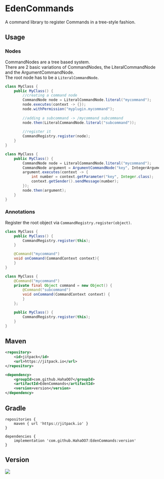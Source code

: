 # EdenCommands
A command library to register Commands in a tree-style fashion.

## Usage

### Nodes
CommandNodes are a tree based system.  
There are 2 basic variations of CommandNodes, the LiteralCommandNode and the ArgumentCommandNode.  
The root node has to be a `LiteralCommandNode`.

```java
class MyClass {
    public MyClass() {
        //creating a command node
        CommandNode node = LiteralCommandNode.literal("mycommand");
        node.executes(context -> {});
        node.withPermission("myplugin.mycommand");
        
        //adding a subcommand -> /mycommand subcommand
        node.then(LiteralCommandNode.literal("subcommand"));
        
        //register it
        CommandRegistry.register(node);
    }
}
```

```java
class MyClass {
    public MyClass() {
        CommandNode node = LiteralCommandNode.literal("mycommand");
        CommandNode argument = ArgumentCommandNode("key", IntegerArgumentParser.intParser(0, 10));
        argument.executes(context -> {
            int number = context.getParameter("key", Integer.class);
            context.getSender().sendMessage(number);
        });
        node.then(argument);
    }
}
```

### Annotations
Register the root object via ``CommandRegistry.register(object)``.

```java
class MyClass {
    public MyClass() {
        CommandRegistry.register(this);
    }

    @Command("mycommand")
    void onCommand(CommandContext context){
    }
}
```

```java
class MyClass {
    @Command("mycommand")
    private final Object command = new Object() {
        @Command("subcommand")
        void onCommand(CommandContext context) {
        }
    };

    public MyClass() {
        CommandRegistry.register(this);
    }
}
```


## Maven
```xml
<repository>
    <id>jitpack</id>
    <url>https://jitpack.io</url>
</repository>
```
```xml
<dependency>
    <groupId>com.github.HahaOO7</groupId>
    <artifactId>EdenCommands</artifactId>
    <version>version</version>
</dependency>
```

## Gradle
```
repositories {
    maven { url 'https://jitpack.io' }
}
```
```
dependencies {
    implementation 'com.github.HahaOO7:EdenCommands:version'
}
```

## Version

[![](https://jitpack.io/v/EdenUnited/EdenCommands.svg)](https://jitpack.io/#EdenUnited/EdenCommands)
